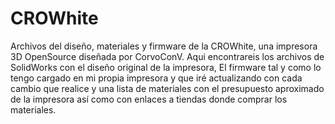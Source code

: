 # CROWhite
Archivos del diseño, materiales y firmware de la CROWhite, una impresora 3D OpenSource diseñada por CorvoConV. Aqui encontrareis los archivos de SolidWorks con el diseño original de la impresora, El firmware tal y como lo tengo cargado en mi propia impresora y que iré actualizando con cada cambio que realice y una lista de materiales con el presupuesto aproximado de la impresora así como con enlaces a tiendas donde comprar los materiales.
